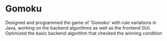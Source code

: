 # Gomoku
Designed and programmed the game of 'Gomoku' with rule variations in Java, working on the backend algorithms as well as the frontend GUI. Optimized the basic backend algorithm that checked the winning condition
